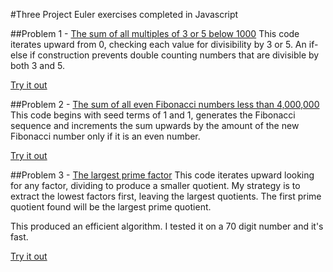 #Three Project Euler exercises completed in Javascript

##Problem 1 - [The sum of all multiples of 3 or 5 below 1000](https://projecteuler.net/problem=1) 
This code iterates upward from 0, checking each value for divisibility by 3 or 5. An if-else if construction prevents double counting numbers that are divisible by both 3 and 5.

[Try it out](https://repl.it/CjyO/0)

##Problem 2 - [The sum of all even Fibonacci numbers less than 4,000,000](https://projecteuler.net/problem=2)
This code begins with seed terms of 1 and 1, generates the Fibonacci sequence and increments the sum upwards by the amount of the new Fibonacci number only if it is an even number.

[Try it out](https://repl.it/CjyQ/0)

##Problem 3 - [The largest prime factor](https://projecteuler.net/problem=3)
This code iterates upward looking for any factor, dividing to produce a smaller quotient. My strategy is to extract the lowest factors first, leaving the largest quotients. The first prime quotient found will be the largest prime quotient.

This produced an efficient algorithm. I tested it on a 70 digit number and it's fast.

[Try it out](https://repl.it/CjyW/0)